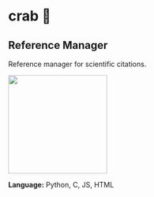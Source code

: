 # crab 🦀
Reference Manager
---
Reference manager for scientific citations.

<img src="https://freesvg.org/img/1471260270.png" height="200">


**Language:** Python, C, JS, HTML
